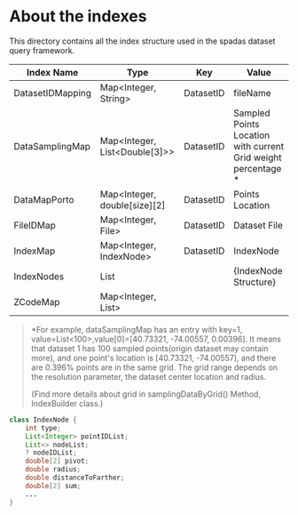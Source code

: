 # About the indexes

This directory contains all the index structure used in the spadas dataset query framework.

| Index Name       | Type                          | Key      | Value                                                         |
|------------------|-------------------------------|----------|---------------------------------------------------------------|
| DatasetIDMapping | Map<Integer, String>          | DatasetID | fileName                                                      |
| DataSamplingMap  | Map<Integer, List<Double[3]>> | DatasetID | Sampled Points Location with current Grid weight percentage * |
| DataMapPorto     | Map<Integer, double[size][2]  | DatasetID | Points Location                                               |
| FileIDMap        | Map<Integer, File>            | DatasetID | Dataset File                                                  |
| IndexMap         | Map<Integer, IndexNode>       | DatasetID | IndexNode                                                     |
| IndexNodes       | List<IndexNode>               |          | {IndexNode Structure}                                         |
| ZCodeMap         | Map<Integer, List<Integer>>   |||

> *For example, dataSamplingMap has an entry with key=1, value=List<100>,value[0]=[40.73321, -74.00557, 0.00396].
> It means that dataset 1 has 100 sampled points(origin dataset may contain more), and one point's location is [40.73321, -74.00557],
> and there are 0.396% points are in the same grid. The grid range depends on the resolution parameter, the dataset center location and radius.
> 
> (Find more details about grid in samplingDataByGrid() Method, IndexBuilder class.)
 

``` java
class IndexNode {
    int type;
    List<Integer> pointIDList;
    List<> nodeList;
    ? nodeIDList;
    double[2] pivot;
    double radius;
    double distanceToFarther;
    double[2] sum;
    ...
}
```